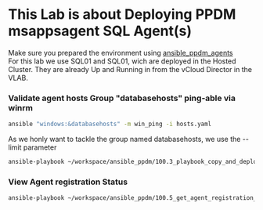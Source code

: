 
# This Lab is about Deploying PPDM msappsagent SQL Agent(s)


Make sure you prepared the environment using [ansible_ppdm_agents](./01.0_ansible_ppdm_agents.md)   
For this lab we use SQL01 and SQL01, wich are deployed in the Hosted Cluster. They are already Up and Running in from the vCloud Director in the VLAB.

### Validate agent hosts Group "databasehosts"  ping-able via winrm

```bash
ansible "windows:&databasehosts" -m win_ping -i hosts.yaml
```

As we honly want to tackle the group named databasehosts, we use the --limit parameter

```bash
ansible-playbook ~/workspace/ansible_ppdm/100.3_playbook_copy_and_deploy_windows_agent.yaml -i hosts.yaml --limit 'windows:&databasehosts' 
```

### View Agent registration Status

```bash
ansible-playbook ~/workspace/ansible_ppdm/100.5_get_agent_registration_status.yaml
```
